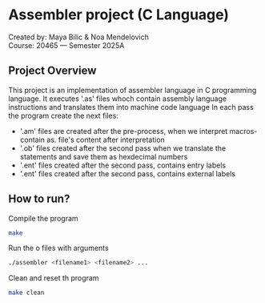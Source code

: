 # Assembler project (C Language)

Created by: Maya Bilic & Noa Mendelovich  
Course: 20465 — Semester 2025A

## Project Overview

This project is an implementation of assembler language in C programming language.
It executes '.as' files whoch contain assembly language instructions and translates them into machine code language
In each pass the program create the next files:
* '.am' files are created after the pre-process, when we interpret macros- contain as. file's content after interpretation
* '.ob' files created after the second pass when we translate the statements and save them as hexdecimal numbers
* '.ent' files created after the second pass, contains entry labels
* '.ent' files created after the second pass, contains external labels


## How to run?


Compile the program
```bash
make
```

Run the o files with arguments
```bash
./assembler <filename1> <filename2> ...
```

Clean and reset th program
```bash
make clean
```



